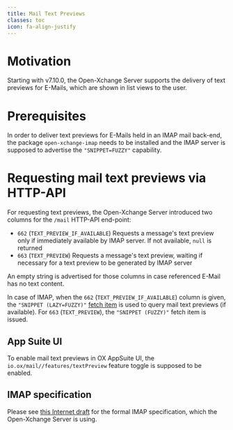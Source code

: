 ```yaml
---
title: Mail Text Previews
classes: toc
icon: fa-align-justify
---
```


# Motivation

Starting with v7.10.0, the Open-Xchange Server supports the delivery of text previews for E-Mails, which are shown in list views to the user.

# Prerequisites

In order to deliver text previews for E-Mails held in an IMAP mail back-end, the package `open-xchange-imap` needs to be installed and the IMAP server is supposed to advertise the `"SNIPPET=FUZZY"` capability.

# Requesting mail text previews via HTTP-API

For requesting text previews, the Open-Xchange Server introduced two columns for the `/mail` HTTP-API end-point:

* `662` (`TEXT_PREVIEW_IF_AVAILABLE`) Requests a message's text preview only if immediately available by IMAP server. If not available, `null` is returned
* `663` (`TEXT_PREVIEW`) Requests a message's text preview, waiting if necessary for a text preview to be generated by IMAP server

An empty string is advertised for those columns in case referenced E-Mail has no text content.

In case of IMAP, when the `662` (`TEXT_PREVIEW_IF_AVAILABLE`) column is given, the `"SNIPPET (LAZY=FUZZY)"` [fetch item](https://tools.ietf.org/html/rfc3501.html#section-6.4.5) is used to query mail text previews (if available). 
For `663` (`TEXT_PREVIEW`), the `"SNIPPET (FUZZY)"` fetch item is issued.

## App Suite UI

To enable mail text previews in OX AppSuite UI, the `io.ox/mail//features/textPreview` feature toggle is supposed to be enabled.

## IMAP specification

Please see [this Internet draft](https://tools.ietf.org/html/draft-slusarz-imap-fetch-snippet-00) for the formal IMAP specification, which the Open-Xchange Server is using.